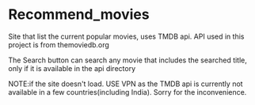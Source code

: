 # Recommend_movies
Site that list the current popular movies, uses TMDB api.
API used in this project is from themoviedb.org

The Search button can search any movie that includes the searched title, only if it is available in the api directory



NOTE:if the site doesn't load. USE VPN as the TMDB api is currently not available in a few countries(including India). Sorry for the inconvenience.
